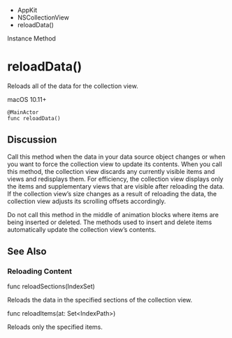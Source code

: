 

- AppKit
- NSCollectionView
-  reloadData() 

Instance Method

# reloadData()

Reloads all of the data for the collection view.

macOS 10.11+

``` source
@MainActor
func reloadData()
```

## Discussion

Call this method when the data in your data source object changes or when you want to force the collection view to update its contents. When you call this method, the collection view discards any currently visible items and views and redisplays them. For efficiency, the collection view displays only the items and supplementary views that are visible after reloading the data. If the collection view’s size changes as a result of reloading the data, the collection view adjusts its scrolling offsets accordingly.

Do not call this method in the middle of animation blocks where items are being inserted or deleted. The methods used to insert and delete items automatically update the collection view’s contents.

## See Also

### Reloading Content

func reloadSections(IndexSet)

Reloads the data in the specified sections of the collection view.

func reloadItems(at: Set&lt;IndexPath>)

Reloads only the specified items.

